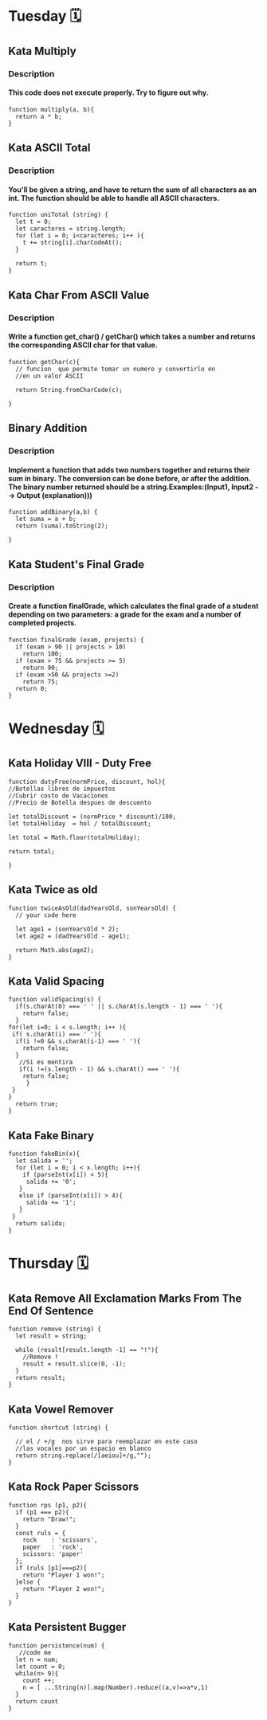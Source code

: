 
# Tuesday 🗓️
## Kata Multiply 
### Description 
#### This code does not execute properly. Try to figure out why.
```
function multiply(a, b){
  return a * b;
}
```

## Kata ASCII Total
### Description
#### You'll be given a string, and have to return the sum of all characters as an int. The function should be able to handle all ASCII characters.
```
function uniTotal (string) {
  let t = 0;
  let caracteres = string.length;
  for (let i = 0; i<caracteres; i++ ){
    t += string[i].charCodeAt();
  }
    
  return t;
}
```

## Kata Char From ASCII Value
### Description
#### Write a function get_char() / getChar() which takes a number and returns the corresponding ASCII char for that value.

```
function getChar(c){
  // funcion  que permite tomar un numero y convertirlo en
  //en un valor ASCII
  
  return String.fromCharCode(c);
  
}
```

## Binary Addition 
### Description 
#### Implement a function that adds two numbers together and returns their sum in binary. The conversion can be done before, or after the addition. The binary number returned should be a string.Examples:(Input1, Input2 --> Output (explanation)))

```
function addBinary(a,b) {
  let suma = a + b; 
  return (suma).toString(2);

}
```

## Kata Student's Final Grade
### Description 
#### Create a function finalGrade, which calculates the final grade of a student depending on two parameters: a grade for the exam and a number of completed projects.

```
function finalGrade (exam, projects) {
  if (exam > 90 || projects > 10)  
    return 100;
  if (exam > 75 && projects >= 5)
    return 90;
  if (exam >50 && projects >=2)
    return 75;
  return 0;
}
```
# Wednesday 🗓️
## Kata Holiday VIII - Duty Free

```
function dutyFree(normPrice, discount, hol){
//Botellas libres de impuestos 
//Cubrir costo de Vacaciones 
//Precio de Botella despues de descuento 

let totalDiscount = (normPrice * discount)/100;
let totalHoliday  = hol / totalDiscount;
  
let total = Math.floor(totalHoliday);
  
return total;
  
}

```

## Kata Twice as old

```
function twiceAsOld(dadYearsOld, sonYearsOld) {
  // your code here
    
  let age1 = (sonYearsOld * 2);
  let age2 = (dadYearsOld - age1);
  
  return Math.abs(age2);
}
```

## Kata Valid Spacing

```
function validSpacing(s) {
  if(s.charAt(0) === ' ' || s.charAt(s.length - 1) === ' '){
    return false;
  }
for(let i=0; i < s.length; i++ ){
 if( s.charAt(i) === ' '){
  if(i !=0 && s.charAt(i-1) === ' '){
    return false;
  }
   //Si es mentira 
   if(i !=(s.length - 1) && s.charAt() === ' '){
    return false;
     }
 }
}
  return true;
}
```

## Kata Fake Binary

```
function fakeBin(x){
  let salida = '';
  for (let i = 0; i < x.length; i++){
    if (parseInt(x[i]) < 5){
     salida += '0';
   }
   else if (parseInt(x[i]) > 4){
     salida += '1';
   }
 }
  return salida;
}
```

# Thursday 🗓️
## Kata Remove All Exclamation Marks From The End Of Sentence

```
function remove (string) {  
  let result = string; 
  
  while (result[result.length -1] == "!"){
    //Remove !
    result = result.slice(0, -1);
  }
  return result;
}
```
## Kata Vowel Remover 

```
function shortcut (string) {
  
  // el / +/g  nos sirve para reemplazar en este caso 
  //las vocales por un espacio en blanco
  return string.replace(/[aeiou]+/g,"");
}
```
## Kata Rock Paper Scissors

```
function rps (p1, p2){
  if (p1 === p2){
    return "Draw!";
  }
  const ruls = {
    rock    : 'scissors',
    paper   : 'rock',
    scissors: 'paper'
  };
  if (ruls [p1]===p2){
    return "Player 1 won!";
  }else {
    return "Player 2 won!";
  }
}
```

## Kata Persistent Bugger 
```
function persistence(num) {
   //code me
  let n = num;
  let count = 0;
  while(n> 9){
    count ++;
    n = [ ...String(n)].map(Number).reduce((a,v)=>a*v,1)
  }
  return count
}
```

